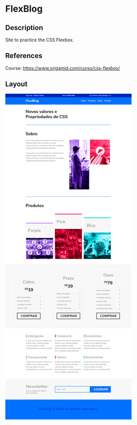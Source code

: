 # FlexBlog

## Description
Site to practice the CSS Flexbox.

## References
Course: https://www.origamid.com/curso/css-flexbox/

## Layout
![Layout FlexBlog](https://raw.githubusercontent.com/rafaasimi/FlexBlog-Origamid/master/img/flexblog.png)


